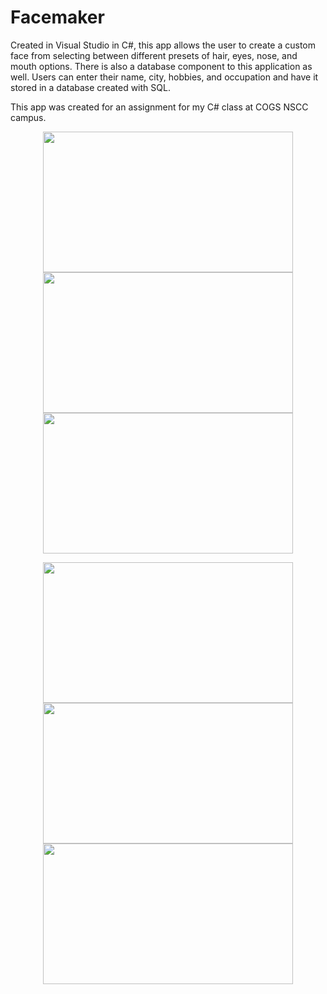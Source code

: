 # Facemaker



Created in Visual Studio in C#, this app allows the user to create a custom face from selecting between different presets of hair, eyes, nose, and mouth options. There is also a database component to this application as well. Users can enter their name, city, hobbies, and occupation and have it stored in a database created with SQL.

This app was created for an assignment for my C# class at COGS NSCC campus.

<p align="center">
  <img src="https://user-images.githubusercontent.com/95224279/161305507-00f3afe3-2cc6-4fdf-88a7-9e1b05005f60.PNG" width="400" height="225" />
  <img src="https://user-images.githubusercontent.com/95224279/161305513-23f9a080-aee7-4135-b099-225cf21c2bfa.PNG" width="400" height="225" /> 
  <img src="https://user-images.githubusercontent.com/95224279/161305517-8ab2d548-285c-4a1d-94a9-6597f7a8c1de.PNG" width="400" height="225" /> 
</p>
<p align="center">
  <img src="https://user-images.githubusercontent.com/95224279/161305522-d7239d06-4378-4f00-bccd-d951c6441633.PNG" width="400" height="225" />
  <img src="https://user-images.githubusercontent.com/95224279/161305534-b8beb232-6194-44df-81be-d1d87d0504c4.PNG" width="400" height="225" />
  <img src="https://user-images.githubusercontent.com/95224279/161305538-095d2910-b7ae-4e2a-8935-dd25cb18478b.PNG" width="400" height="225" /> 
</p>
